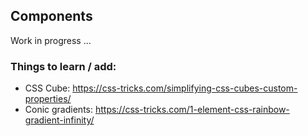 ## Components

Work in progress ...


### Things to learn / add:

* CSS Cube: https://css-tricks.com/simplifying-css-cubes-custom-properties/
* Conic gradients: https://css-tricks.com/1-element-css-rainbow-gradient-infinity/
